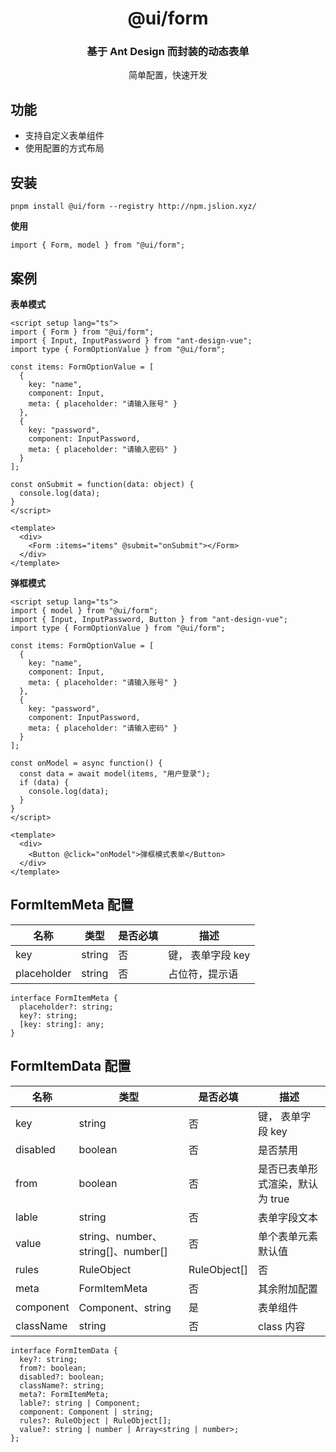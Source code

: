 <h1 align="center">@ui/form</h1>

<div align="center">
  <h3>基于 Ant Design 而封装的动态表单</h3>
  <p>简单配置，快速开发</p>
</div>

## 功能

- 支持自定义表单组件
- 使用配置的方式布局

## 安装

```
pnpm install @ui/form --registry http://npm.jslion.xyz/
```

**使用**

```
import { Form, model } from "@ui/form";
```

## 案例

**表单模式**
```
<script setup lang="ts">
import { Form } from "@ui/form";
import { Input, InputPassword } from "ant-design-vue";
import type { FormOptionValue } from "@ui/form";

const items: FormOptionValue = [
  {
    key: "name",
    component: Input,
    meta: { placeholder: "请输入账号" }
  },
  {
    key: "password",
    component: InputPassword,
    meta: { placeholder: "请输入密码" }
  }
];

const onSubmit = function(data: object) {
  console.log(data);
}
</script>

<template>
  <div>
    <Form :items="items" @submit="onSubmit"></Form>
  </div>
</template>
```

**弹框模式**
```
<script setup lang="ts">
import { model } from "@ui/form";
import { Input, InputPassword, Button } from "ant-design-vue";
import type { FormOptionValue } from "@ui/form";

const items: FormOptionValue = [
  {
    key: "name",
    component: Input,
    meta: { placeholder: "请输入账号" }
  },
  {
    key: "password",
    component: InputPassword,
    meta: { placeholder: "请输入密码" }
  }
];

const onModel = async function() {
  const data = await model(items, "用户登录");
  if (data) {
    console.log(data);
  }
}
</script>

<template>
  <div>
    <Button @click="onModel">弹框模式表单</Button>
  </div>
</template>
```

## FormItemMeta 配置
名称 | 类型 | 是否必填 |描述
-- | -- | -- | -- 
key | string | 否 | 键， 表单字段 key
placeholder | string | 否 | 占位符，提示语

```
interface FormItemMeta {
  placeholder?: string;
  key?: string;
  [key: string]: any;
}
```


## FormItemData 配置

名称 | 类型 | 是否必填 |描述
-- | -- | -- | -- 
key | string | 否 | 键， 表单字段 key
disabled | boolean | 否 | 是否禁用
from | boolean | 否 | 是否已表单形式渲染，默认为 true
lable | string | 否 | 表单字段文本
value | string、number、string[]、number[] | 否 | 单个表单元素默认值
rules | RuleObject | RuleObject[] | 否 | 校验规则
meta | FormItemMeta | 否 | 其余附加配置
component | Component、string | 是 | 表单组件
className | string | 否 | class 内容

```
interface FormItemData {
  key?: string;
  from?: boolean;
  disabled?: boolean;
  className?: string;
  meta?: FormItemMeta;
  lable?: string | Component;
  component: Component | string;
  rules?: RuleObject | RuleObject[];
  value?: string | number | Array<string | number>;
};
```

